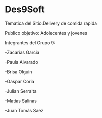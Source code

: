 # Des9Soft
Tematica del Sitio:Delivery de comida rapida 

Publico objetivo: Adolecentes y jovenes

Integrantes del Grupo 9:

-Zacarias Garcia

-Paula Alvarado

-Brisa Olguin

-Gaspar Coria

-Julian Serralta 

-Matias Salinas

-Juan Tomás Saez

